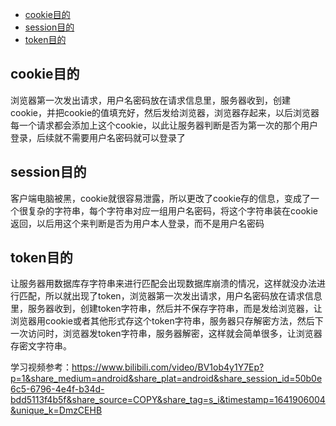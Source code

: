 - [cookie目的](#cookie--)
- [session目的](#session--)
- [token目的](#token--)


## cookie目的

浏览器第一次发出请求，用户名密码放在请求信息里，服务器收到，创建cookie，并把cookie的值填充好，然后发给浏览器，浏览器存起来，以后浏览器每一个请求都会添加上这个cookie，以此让服务器判断是否为第一次的那个用户登录，后续就不需要用户名密码就可以登录了

## session目的  

客户端电脑被黑，cookie就很容易泄露，所以更改了cookie存的信息，变成了一个很复杂的字符串，每个字符串对应一组用户名密码，将这个字符串装在cookie返回，以后用这个来判断是否为用户本人登录，而不是用户名密码  

## token目的  

让服务器用数据库存字符串来进行匹配会出现数据库崩溃的情况，这样就没办法进行匹配，所以就出现了token，浏览器第一次发出请求，用户名密码放在请求信息里，服务器收到，创建token字符串，然后并不保存字符串，而是发给浏览器，让浏览器用cookie或者其他形式存这个token字符串，服务器只存解密方法，然后下一次访问时，浏览器发token字符串，服务器解密，这样就会简单很多，让浏览器存密文字符串。  


学习视频参考：https://www.bilibili.com/video/BV1ob4y1Y7Ep?p=1&share_medium=android&share_plat=android&share_session_id=50b0e6c5-6796-4e4f-b34d-bdd5113f4b5f&share_source=COPY&share_tag=s_i&timestamp=1641906004&unique_k=DmzCEHB
